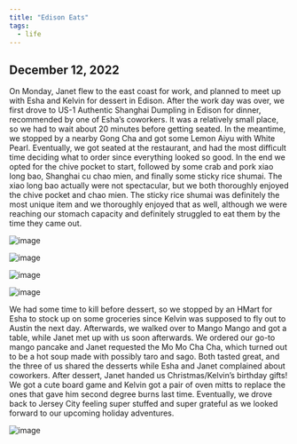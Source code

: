 ```yaml
---
title: "Edison Eats"
tags:
  - life
---
```


## December 12, 2022

On Monday, Janet flew to the east coast for work, and planned to meet up with Esha and Kelvin for dessert in Edison. After the work day was over, we first drove to US-1 Authentic Shanghai Dumpling in Edison for dinner, recommended by one of Esha’s coworkers. It was a relatively small place, so we had to wait about 20 minutes before getting seated. In the meantime, we stopped by a nearby Gong Cha and got some Lemon Aiyu with White Pearl. Eventually, we got seated at the restaurant, and had the most difficult time deciding what to order since everything looked so good. In the end we opted for the chive pocket to start, followed by some crab and pork xiao long bao, Shanghai cu chao mien, and finally some sticky rice shumai. The xiao long bao actually were not spectacular, but we both thoroughly enjoyed the chive pocket and chao mien. The sticky rice shumai was definitely the most unique item and we thoroughly enjoyed that as well, although we were reaching our stomach capacity and definitely struggled to eat them by the time they came out.

![image](https://thumbnails-photos.amazon.com/v1/thumbnail/rNc4MPxURKSwi-7HEBbJyw?viewBox=1249%2C937&ownerId=A162HQHSXNNQIH&groupShareToken=utZYY3mwTpGX7bOjEzZGtw.gC8ZExI67DaZhaH_9bzTAd)

![image](https://thumbnails-photos.amazon.com/v1/thumbnail/44YttHVSTE6x-WkgMkwCFg?viewBox=1249%2C937&ownerId=A162HQHSXNNQIH&groupShareToken=utZYY3mwTpGX7bOjEzZGtw.gC8ZExI67DaZhaH_9bzTAd)

![image](https://thumbnails-photos.amazon.com/v1/thumbnail/SMO3qfquQwKGjUC6EQrHSw?viewBox=1249%2C937&ownerId=A162HQHSXNNQIH&groupShareToken=utZYY3mwTpGX7bOjEzZGtw.gC8ZExI67DaZhaH_9bzTAd)

![image](https://thumbnails-photos.amazon.com/v1/thumbnail/56Vsq7ewTVG4Wg07bwQrtw?viewBox=1249%2C937&ownerId=A162HQHSXNNQIH&groupShareToken=utZYY3mwTpGX7bOjEzZGtw.gC8ZExI67DaZhaH_9bzTAd)

We had some time to kill before dessert, so we stopped by an HMart for Esha to stock up on some groceries since Kelvin was supposed to fly out to Austin the next day. Afterwards, we walked over to Mango Mango and got a table, while Janet met up with us soon afterwards. We ordered our go-to mango pancake and Janet requested the Mo Mo Cha Cha, which turned out to be a hot soup made with possibly taro and sago. Both tasted great, and the three of us shared the desserts while Esha and Janet complained about coworkers. After dessert, Janet handed us Christmas/Kelvin’s birthday gifts! We got a cute board game and Kelvin got a pair of oven mitts to replace the ones that gave him second degree burns last time. Eventually, we drove back to Jersey City feeling super stuffed and super grateful as we looked forward to our upcoming holiday adventures.

![image](https://thumbnails-photos.amazon.com/v1/thumbnail/t57XqCmDQ-yvngST6SwPuA?viewBox=1249%2C937&ownerId=A162HQHSXNNQIH&groupShareToken=utZYY3mwTpGX7bOjEzZGtw.gC8ZExI67DaZhaH_9bzTAd)
